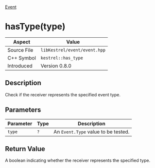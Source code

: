 [Event](index)
# hasType(type)
| Aspect | Value |
| --- | --- |
| Source File | `libKestrel/event/event.hpp` |
| C++ Symbol | `kestrel::has_type` |
| Introduced | Version 0.8.0 |
## Description
Check if the receiver represents the specified event type.
## Parameters
| Parameter | Type | Description |
| --- | --- | --- |
| `type` | `?` | An `Event.Type` value to be tested. |
## Return Value
A boolean indicating whether the receiver represents the specified type.
